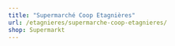 ```yaml
---
title: "Supermarché Coop Etagnières"
url: /etagnieres/supermarche-coop-etagnieres/
shop: Supermarkt
---
```

